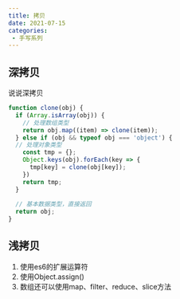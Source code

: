 ```yaml
---
title: 拷贝
date: 2021-07-15
categories: 
 - 手写系列
---
```


## 深拷贝
说说深拷贝
```javascript
function clone(obj) {
  if (Array.isArray(obj)) {
    // 处理数组类型
    return obj.map((item) => clone(item));
  } else if (obj && typeof obj === 'object') {
  // 处理对象类型
    const tmp = {};
    Object.keys(obj).forEach(key => {
      tmp[key] = clone(obj[key]);
    })
    return tmp;
  }
  
  // 基本数据类型，直接返回
  return obj;
}
```

## 浅拷贝
1. 使用es6的扩展运算符
2. 使用Object.assign()
3. 数组还可以使用map、filter、reduce、slice方法